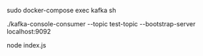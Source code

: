 sudo docker-compose exec kafka sh

./kafka-console-consumer --topic test-topic --bootstrap-server localhost:9092

node index.js